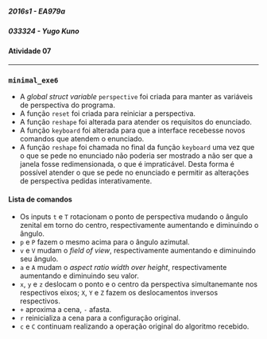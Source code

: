 ##### 2016s1 - EA979a
##### 033324 - Yugo Kuno
#### Atividade 07

---

### `minimal_exe6`

- A _global struct variable_ `perspective` foi criada para manter as variáveis de perspectiva do programa.
- A função `reset` foi criada para reiniciar a perspectiva.
- A função `reshape` foi alterada para atender os requisitos do enunciado.
- A função `keyboard` foi alterada para que a interface recebesse novos comandos que atendem o enunciado.
- A função `reshape` foi chamada no final da função `keyboard` uma vez que o que se pede no enunciado não poderia ser mostrado a não ser que a janela fosse redimensionada, o que é impraticável. Desta forma é possível atender o que se pede no enunciado e permitir as alterações de perspectiva pedidas interativamente.


#### Lista de comandos

- Os inputs `t` e `T` rotacionam o ponto de perspectiva mudando o ângulo zenital em torno do centro, respectivamente aumentando e diminuindo o ângulo.
- `p` e `P` fazem o mesmo acima para o ângulo azimutal.
- `v` e `V` mudam o _field of view_, respectivamente aumentando e diminuindo seu ângulo.
- `a` e `A` mudam o _aspect ratio width over height_, respectivamente aumentando e diminuindo seu valor.
- `x`, `y` e `z` deslocam o ponto e o centro da perspectiva simultanemante nos respectivos eixos; `X`, `Y` e `Z` fazem os deslocamentos inversos respectivos.
- `+` aproxima a cena, `-` afasta.
- `r` reinicializa a cena para a configuração original.
- `c` e `C` continuam realizando a operação original do algoritmo recebido.
